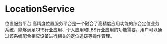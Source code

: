 # LocationService
位置服务平台
高精度位置服务平台是一个融合了高精度应用功能的综合定位业务系统，能够满足GPS行业应用、个人应用和LBS行业应用的功能需要。用户可以通过该系统配合相应设备进行相关的定位追踪等操作管理。
